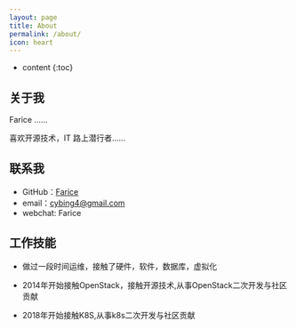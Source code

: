 ```yaml
---
layout: page
title: About
permalink: /about/
icon: heart
---
```


* content
{:toc}

## 关于我

Farice ......

喜欢开源技术，IT 路上潜行者......

## 联系我

* GitHub：[Farice](https://github.com/Farice4)
* email：cybing4@gmail.com
* webchat: Farice


## 工作技能

* 做过一段时间运维，接触了硬件，软件，数据库，虚拟化

* 2014年开始接触OpenStack，接触开源技术,从事OpenStack二次开发与社区贡献

* 2018年开始接触K8S,从事k8s二次开发与社区贡献

